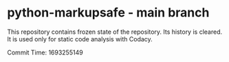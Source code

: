 # python-markupsafe - main branch

This repository contains frozen state of the repository.
Its history is cleared. It is used only for static code
analysis with Codacy.

Commit Time: 1693255149